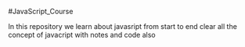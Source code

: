 #JavaScript_Course

In this repository we learn about javasript from start to end
clear all the concept of javacript
with notes and code also
